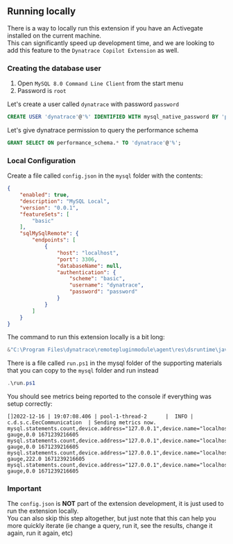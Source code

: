 ## Running locally

There is a way to locally run this extension if you have an Activegate installed on the current machine.  
This can significantly speed up development time, and we are looking to add this feature to the `Dynatrace Copilot Extension` as well.

### Creating the database user

1. Open `MySQL 8.0 Command Line Client` from the start menu
2. Password is `root`

Let's create a user called `dynatrace` with password `password`

```sql
CREATE USER 'dynatrace'@'%' IDENTIFIED WITH mysql_native_password BY 'password';
```

Let's give dynatrace permission to query the performance schema

```sql
GRANT SELECT ON performance_schema.* TO 'dynatrace'@'%';
```

### Local Configuration

Create a file called `config.json` in the `mysql` folder with the contents:

```json
{
	"enabled": true,
	"description": "MySQL Local",
	"version": "0.0.1",
	"featureSets": [
		"basic"
	],
	"sqlMySqlRemote": {
		"endpoints": [
			{
				"host": "localhost",
				"port": 3306,
				"databaseName": null,
				"authentication": {
					"scheme": "basic",
					"username": "dynatrace",
					"password": "password"
				}
			}
		]
	}
}

```

The command to run this extension locally is a bit long:

```powershell
&"C:\Program Files\dynatrace\remotepluginmodule\agent\res\dsruntime\java\bin\java.exe" -cp "C:\Program Files\dynatrace\remotepluginmodule\agent\res\java\commonjars\dynatracesourcesql.jar;C:\Program Files\dynatrace\remotepluginmodule\agent\res\java\libs\*"  com.dynatrace.datasource.SQL --actConfig "config.json" --extConfig "extension\extension.yaml"
``` 

There is a file called `run.ps1` in the mysql folder of the supporting materials that you can copy to the `mysql` folder and run instead

```powershell
.\run.ps1
```

You should see metrics being reported to the console if everything was setup correctly:

```
[]2022-12-16 | 19:07:08.406 | pool-1-thread-2      |  INFO | c.d.s.c.EecCommunication  | Sending metrics now.
mysql.statements.count,device.address="127.0.0.1",device.name="localhost",statement="statement/sql/delete",device.port="3306",device="localhost:3306" gauge,0.0 1671239216605
mysql.statements.count,device.address="127.0.0.1",device.name="localhost",statement="statement/sql/insert",device.port="3306",device="localhost:3306" gauge,0.0 1671239216605
mysql.statements.count,device.address="127.0.0.1",device.name="localhost",statement="statement/sql/select",device.port="3306",device="localhost:3306" gauge,222.0 1671239216605
mysql.statements.count,device.address="127.0.0.1",device.name="localhost",statement="statement/sql/update",device.port="3306",device="localhost:3306" gauge,0.0 1671239216605
```

### Important

The `config.json` is **NOT** part of the extension development, it is just used to run the extension locally.  
You can also skip this step altogether, but just note that this can help you more quickly iterate (ie change a query, run it, see the results, change it again, run it again, etc)